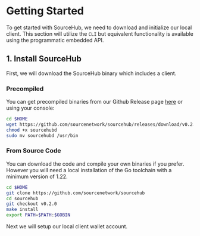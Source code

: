 # Getting Started

To get started with SourceHub, we need to download and initialize our local client. This section will utilize the `CLI` but equivalent functionality is available using the programmatic embedded API.

## 1. Install SourceHub
First, we will download the SourceHub binary which includes a client.
### Precompiled
You can get precompiled binaries from our Github Release page [here](https://github.com/sourcenetwork/sourcehub/releases) or using your console:
```bash
cd $HOME
wget https://github.com/sourcenetwork/sourcehub/releases/download/v0.2.0/sourcehubd
chmod +x sourcehubd
sudo mv sourcehubd /usr/bin
```

### From Source Code
You can download the code and compile your own binaries if you prefer. However you will need a local installation of the Go toolchain with a minimum version of 1.22.
```bash
cd $HOME
git clone https://github.com/sourcenetwork/sourcehub
cd sourcehub
git checkout v0.2.0
make install
export PATH=$PATH:$GOBIN
```

Next we will setup our local client wallet account.